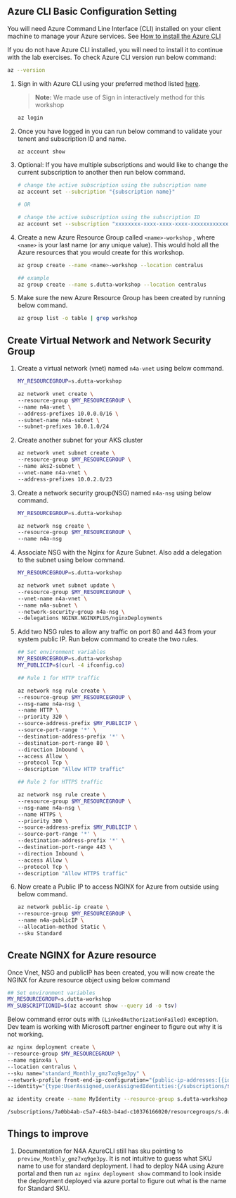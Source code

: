 ## Azure CLI Basic Configuration Setting

You will need Azure Command Line Interface (CLI) installed on your client machine to manage your Azure services. See [How to install the Azure CLI](https://learn.microsoft.com/en-us/cli/azure/install-azure-cli)

If you do not have Azure CLI installed, you will need to install it to continue with the lab exercises.  To check Azure CLI version run below command:

```bash
az --version
```

1. Sign in with Azure CLI using your preferred method listed [here](https://learn.microsoft.com/en-us/cli/azure/authenticate-azure-cli).

   >**Note:** We made use of Sign in interactively method for this workshop

    ```bash
    az login
    ```

1. Once you have logged in you can run below command to validate your tenent and subscription ID and name.

   ```bash
   az account show 
   ```

1. Optional: If you have multiple subscriptions and would like to change the current subscription to another then run below command.

   ```bash
   # change the active subscription using the subscription name
   az account set --subcription "{subscription name}"

   # OR

   # change the active subscription using the subscription ID
   az account set --subscription "xxxxxxxx-xxxx-xxxx-xxxx-xxxxxxxxxxxx"  
   ```

1. Create a new Azure Resource Group called `<name>-workshop` , where `<name>` is your last name (or any unique value).  This would hold all the Azure resources that you would create for this workshop.
  
   ```bash
   az group create --name <name>-workshop --location centralus

   ## example
   az group create --name s.dutta-workshop --location centralus
   ```

1. Make sure the new Azure Resource Group has been created by running below command.

   ```bash
   az group list -o table | grep workshop
   ```

## Create Virtual Network and Network Security Group

1. Create a virtual network (vnet) named `n4a-vnet` using below command.

    ```bash
    MY_RESOURCEGROUP=s.dutta-workshop

    az network vnet create \
    --resource-group $MY_RESOURCEGROUP \
    --name n4a-vnet \
    --address-prefixes 10.0.0.0/16 \
    --subnet-name n4a-subnet \
    --subnet-prefixes 10.0.1.0/24
    ```

1. Create another subnet for your AKS cluster

    ```bash
    az network vnet subnet create \
    --resource-group $MY_RESOURCEGROUP \
    --name aks2-subnet \
    --vnet-name n4a-vnet \
    --address-prefixes 10.0.2.0/23
    ```

1. Create a network security group(NSG) named `n4a-nsg` using below command.

    ```bash
    MY_RESOURCEGROUP=s.dutta-workshop

    az network nsg create \
    --resource-group $MY_RESOURCEGROUP \
    --name n4a-nsg
    ```

1. Associate NSG with the Nginx for Azure Subnet. Also add a delegation to the subnet using below command.

    ```bash
    MY_RESOURCEGROUP=s.dutta-workshop

    az network vnet subnet update \
    --resource-group $MY_RESOURCEGROUP \
    --vnet-name n4a-vnet \
    --name n4a-subnet \
    --network-security-group n4a-nsg \
    --delegations NGINX.NGINXPLUS/nginxDeployments
    ```

1. Add two NSG rules to allow any traffic on port 80 and 443 from your system public IP. Run below command to create the two rules.

    ```bash
    ## Set environment variables
    MY_RESOURCEGROUP=s.dutta-workshop
    MY_PUBLICIP=$(curl -4 ifconfig.co)   
    ```

    ```bash
    ## Rule 1 for HTTP traffic

    az network nsg rule create \
    --resource-group $MY_RESOURCEGROUP \
    --nsg-name n4a-nsg \
    --name HTTP \
    --priority 320 \
    --source-address-prefix $MY_PUBLICIP \
    --source-port-range '*' \
    --destination-address-prefix '*' \
    --destination-port-range 80 \
    --direction Inbound \
    --access Allow \
    --protocol Tcp \
    --description "Allow HTTP traffic"
    ```

    ```bash
    ## Rule 2 for HTTPS traffic
    
    az network nsg rule create \
    --resource-group $MY_RESOURCEGROUP \
    --nsg-name n4a-nsg \
    --name HTTPS \
    --priority 300 \
    --source-address-prefix $MY_PUBLICIP \
    --source-port-range '*' \
    --destination-address-prefix '*' \
    --destination-port-range 443 \
    --direction Inbound \
    --access Allow \
    --protocol Tcp \
    --description "Allow HTTPS traffic"
    ```

1. Now create a Public IP to access NGINX for Azure from outside using below command.

    ```bash
    az network public-ip create \
    --resource-group $MY_RESOURCEGROUP \
    --name n4a-publicIP \
    --allocation-method Static \
    --sku Standard
    ```

## Create NGINX for Azure resource

Once Vnet, NSG and publicIP has been created, you will now create the NGINX for Azure resource object using below command

```bash
## Set environment variables
MY_RESOURCEGROUP=s.dutta-workshop
MY_SUBSCRIPTIONID=$(az account show --query id -o tsv)
```

Below command error outs with `(LinkedAuthorizationFailed)` exception. Dev team is working with Microsoft partner engineer to figure out why it is not working.

```bash
az nginx deployment create \
--resource-group $MY_RESOURCEGROUP \
--name nginx4a \
--location centralus \
--sku name="standard_Monthly_gmz7xq9ge3py" \
--network-profile front-end-ip-configuration="{public-ip-addresses:[{id:/subscriptions/$MY_SUBSCRIPTIONID/resourceGroups/$MY_RESOURCEGROUP/providers/Microsoft.Network/publicIPAddresses/n4a-publicIP}]}" network-interface-configuration="{subnet-id:/subscriptions/$MY_SUBSCRIPTIONID/resourceGroups/$MY_RESOURCEGROUP/providers/Microsoft.Network/virtualNetworks/n4a-vnet/subnets/n4a-subnet}" \
--identity="{type:UserAssigned,userAssignedIdentities:{/subscriptions/$MY_SUBSCRIPTIONID/resourceGroups/$MY_RESOURCEGROUP/providers/Microsoft.ManagedIdentity/userAssignedIdentities/MyIdentity:{}}}"
```

```bash
az identity create --name MyIdentity --resource-group s.dutta-workshop

/subscriptions/7a0bb4ab-c5a7-46b3-b4ad-c10376166020/resourcegroups/s.dutta-workshop/providers/Microsoft.ManagedIdentity/userAssignedIdentities/MyIdentity
```

## Things to improve

1. Documentation for N4A AzureCLI still has sku pointing to `preview_Monthly_gmz7xq9ge3py`. It is not intuitive to guess what SKU name to use for standard deployment. I had to deploy N4A using Azure portal and then run `az nginx deployment show` command to look inside the deployment deployed via azure portal to figure out what is the name for Standard SKU.

